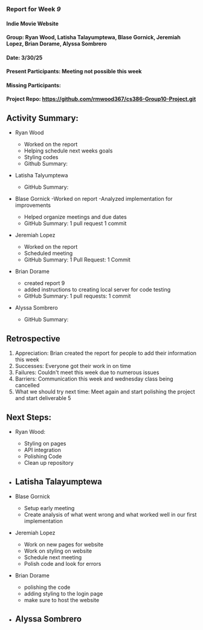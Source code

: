 ### Report for Week *9*

#### Indie Movie Website
#### Group: Ryan Wood, Latisha Talayumptewa, Blase Gornick, Jeremiah Lopez, Brian Dorame, Alyssa Sombrero
#### Date: 3/30/25
#### Present Participants: Meeting not possible this week
#### Missing Participants: 
#### Project Repo: https://github.com/rmwood367/cs386-Group10-Project.git

## Activity Summary:
* Ryan Wood
    - Worked on the report
    - Helping schedule next weeks goals
    - Styling codes
    - Github Summary:

* Latisha Talyumptewa
    - GitHub Summary:

* Blase Gornick
    -Worked on report
    -Analyzed implementation for improvements
    - Helped organize meetings and due dates
    - GitHub Summary: 1 pull request 1 commit

* Jeremiah Lopez
    - Worked on the report
    - Scheduled meeting
    - GitHub Summary: 1 Pull Request: 1 Commit

* Brian Dorame
    - created report 9
    - added instructions to creating local server for code testing
    - GitHub Summary: 1 pull requests: 1 commit

* Alyssa Sombrero
    - GitHub Summary:

## Retrospective
1. Appreciation: Brian created the report for people to add their information this week
2. Successes: Everyone got their work in on time
3. Failures: Couldn't meet this week due to numerous issues
4. Barriers: Communication this week and wednesday class being cancelled
5. What we should try next time: Meet again and start polishing the project and start deliverable 5

## Next Steps:
* Ryan Wood:
    - Styling on pages
    - API integration
    - Polishing Code
    - Clean up repository

* Latisha Talayumptewa
    -

* Blase Gornick
    - Setup early meeting
    - Create analysis of what went wrong and what worked well in our first implementation

* Jeremiah Lopez
    - Work on new pages for website
    - Work on styling on website
    - Schedule next meeting
    - Polish code and look for errors

* Brian Dorame
    - polishing the code
    - adding styling to the login page
    - make sure to host the website

* Alyssa Sombrero
    -
